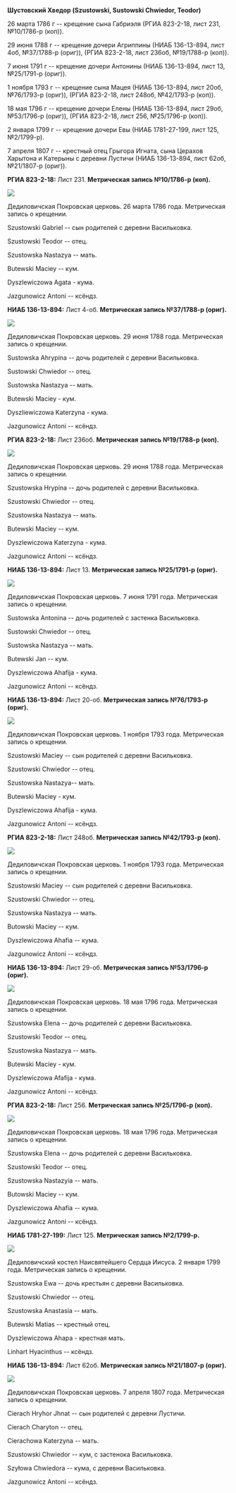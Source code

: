 **Шустовский Хведор (Szustowski, Sustowski Chwiedor, Teodor)**

26 марта 1786 г -- крещение сына Габриэля (РГИА 823-2-18, лист 231,
№10/1786-р (коп)).

29 июня 1788 г -- крещение дочери Агриппины (НИАБ 136-13-894, лист 4об,
№37/1788-р (ориг)), (РГИА 823-2-18, лист 236об, №19/1788-р (коп)).

7 июня 1791 г -- крещение дочери Антонины (НИАБ 136-13-894, лист 13,
№25/1791-р (ориг)).

1 ноября 1793 г -- крещение сына Мацея (НИАБ 136-13-894, лист 20об,
№76/1793-р (ориг)), (РГИА 823-2-18, лист 248об, №42/1793-р (коп)).

18 мая 1796 г -- крещение дочери Елены (НИАБ 136-13-894, лист 29об,
№53/1796-р (ориг)), (РГИА 823-2-18, лист 256, №25/1796-р (коп)).

2 января 1799 г -- крещение дочери Евы (НИАБ 1781-27-199, лист 125,
№2/1799-р).

7 апреля 1807 г -- крестный отец Грыгора Игната, сына Церахов Харытона и
Катерыны с деревни Лустичи (НИАБ 136-13-894, лист 62об, №21/1807-р
(ориг)).

**РГИА 823-2-18:** Лист 231. **Метрическая запись №10/1786-р (коп).**

![](./media/81c5091b7ba93b995b4100822b72605745188aaf.png)

Дедиловичская Покровская церковь. 26 марта 1786 года. Метрическая запись
о крещении.

Szustowski Gabriel -- сын родителей с деревни Васильковка.

Szustowski Teodor -- отец.

Szustowska Nastazya -- мать.

Butewski Maciey -- кум.

Dyszlewiczowa Agata - кума.

Jazgunowicz Antoni -- ксёндз.

**НИАБ 136-13-894:** Лист 4-об. **Метрическая запись №37/1788-р
(ориг).**

![](./media/aee43e99cd7d8e149cc4e2c946ceb0ec2a6f775b.png)

Дедиловичская Покровская церковь. 29 июня 1788 года. Метрическая запись
о крещении.

Sustowska Ahrypina -- дочь родителей с деревни Васильковка.

Sustowski Chwiedor -- отец.

Sustowska Nastazya -- мать.

Butewski Maciey - кум.

Dyszliewiczowa Katerzyna - кума.

Jazgunowicz Antoni -- ксёндз.

**РГИА 823-2-18:** Лист 236об. **Метрическая запись №19/1788-р (коп).**

![](./media/8f37a389b881d0e8ed46d673c3a1981f5c2b7c87.png)

Дедиловичская Покровская церковь. 29 июня 1788 года. Метрическая запись
о крещении.

Szustowska Hrypina -- дочь родителей с деревни Васильковка.

Szustowski Chwiedor -- отец.

Szustowska Nastazya -- мать.

Butewski Maciey -- кум.

Dyszlewiczowa Katerzyna - кума.

Jazgunowicz Antoni -- ксёндз.

**НИАБ 136-13-894:** Лист 13. **Метрическая запись №25/1791-р (ориг).**

![](./media/51ebe76633cb48cf42d5a145882fcc6c5320ebe3.png)

Дедиловичская Покровская церковь. 7 июня 1791 года. Метрическая запись о
крещении.

Sustowska Antonina -- дочь родителей с застенка Васильковка.

Sustowski Chwiedor -- отец.

Sustowska Nastazya -- мать.

Butewski Jan -- кум.

Dyszlewiczowa Ahafija - кума.

Jazgunowicz Antoni -- ксёндз.

**НИАБ 136-13-894:** Лист 20-об. **Метрическая запись №76/1793-р
(ориг).**

![](./media/01a05b9444385f54eab8416fe7bfea276a2de7d6.png)

Дедиловичская Покровская церковь. 1 ноября 1793 года. Метрическая запись
о крещении.

Szustowski Maciey -- сын родителей с деревни Васильковка.

Szustowski Chwiedor -- отец.

Szustowska Nastazya-- мать.

Butewski Maciey - кум.

Dyszlewiczowa Ahafija - кума.

Jazgunowicz Antoni -- ксёндз.

**РГИА 823-2-18:** Лист 248об. **Метрическая запись №42/1793-р (коп).**

![](./media/2e8f658b4cc4e025f68b1cd6c1ef619e1fc97caa.png)

Дедиловичская Покровская церковь. 1 ноября 1793 года. Метрическая запись
о крещении.

Szustowski Maciey -- сын родителей с деревни Васильковка.

Szustowski Chwiedor -- отец.

Szustowska Nastazya -- мать.

Butowski Maciey -- кум.

Dyszlewiczowa Ahafia -- кума.

Jazgunowicz Antoni -- ксёндз.

**НИАБ 136-13-894:** Лист 29-об. **Метрическая запись №53/1796-р
(ориг).**

![](./media/c1a53274642782048a1283f866ea85d37b1a582a.png)

Дедиловичская Покровская церковь. 18 мая 1796 года. Метрическая запись о
крещении.

Szustowska Elena -- дочь родителей с деревни Васильковка.

Szustowski Teodor -- отец.

Szustowska Nastazya -- мать.

Butewski Maciey - кум.

Dyszlewiczowa Afafija - кума.

Jazgunowicz Antoni -- ксёндз.

**РГИА 823-2-18:** Лист 256. **Метрическая запись №25/1796-р (коп).**

![](./media/e0a140e363019f53b49ed464bc3812339547bded.png)

Дедиловичская Покровская церковь. 18 мая 1796 года. Метрическая запись о
крещении.

Szustowska Elena -- дочь родителей с деревни Васильковка.

Szustowski Teodor -- отец.

Szustowska Nastazyia -- мать.

Butowski Maciey -- кум.

Dyszlewiczowa Ahafia -- кума.

Jazgunowicz Antoni -- ксёндз.

**НИАБ 1781-27-199:** Лист 125. **Метрическая запись №2/1799-р.**

![](./media/f735e7d240bcdbc825bf3945b307ea6a382ddb05.png)

Дедиловичский костел Наисвятейшего Сердца Иисуса. 2 января 1799 года.
Метрическая запись о крещении.

Szustowska Ewa -- дочь крестьян с деревни Васильковка.

Szustowski Chwiedor -- отец.

Szustowska Anastasia -- мать.

Butewski Matias -- крестный отец.

Dyszlewiczowa Ahapa - крестная мать.

Linhart Hyacinthus -- ксёндз.

**НИАБ 136-13-894:** Лист 62об. **Метрическая запись №21/1807-р
(ориг).**

![](./media/e28aa2e9a4c30ccce0f9b660db75af81aaefb8ad.png)

Дедиловичская Покровская церковь. 7 апреля 1807 года. Метрическая запись
о крещении.

Cierach Hryhor Jhnat -- сын родителей с деревни Лустичи.

Cierach Charyton -- отец.

Cierachowa Katerzyna -- мать.

Szustowski Chwiedor -- кум, с застенока Васильковка.

Szyłowa Chwiedora -- кума, с деревни Васильковка.

Jazgunowicz Antoni -- ксёндз.
